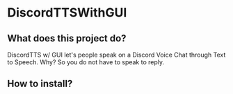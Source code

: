 # DiscordTTSWithGUI

## What does this project do?
 DiscordTTS w/ GUI let's people speak on a Discord Voice Chat through Text to Speech.
 Why? So you do not have to speak to reply.

## How to install?

###
###

## 